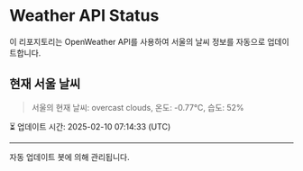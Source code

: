 
# Weather API Status

이 리포지토리는 OpenWeather API를 사용하여 서울의 날씨 정보를 자동으로 업데이트합니다.

## 현재 서울 날씨
> 서울의 현재 날씨: overcast clouds, 온도: -0.77°C, 습도: 52%

⏳ 업데이트 시간: 2025-02-10 07:14:33 (UTC)

---
자동 업데이트 봇에 의해 관리됩니다.
